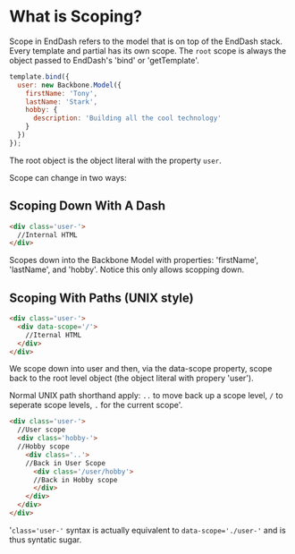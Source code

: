 What is Scoping?
================

Scope in EndDash refers to the model that is on top of the EndDash stack.
Every template and partial has its own scope. The `root` scope is always the object passed
to EndDash's 'bind' or 'getTemplate'.

```js
template.bind({
  user: new Backbone.Model({
    firstName: 'Tony',
    lastName: 'Stark',
    hobby: {
      description: 'Building all the cool technology'
    }
  })
});
```

The root object is the object literal with the property `user`.

Scope can change in two ways:

## Scoping Down With A Dash

```html
<div class='user-'>
  //Internal HTML
</div>
```

Scopes down into the Backbone Model with properties: 'firstName', 'lastName', and 'hobby'.
Notice this only allows scopping down.

## Scoping With Paths (UNIX style)

```html
<div class='user-'>
  <div data-scope='/'>
    //Iternal HTML
  </div>
</div>
```

We scope down into user and then, via the data-scope property, scope back to the root level object
(the object literal with propery 'user').

Normal UNIX path shorthand apply: `..` to move back up a scope level, `/` to seperate scope levels,
`.` for the current scope'.


```html
<div class='user-'>
  //User scope
  <div class='hobby-'>
  //Hobby scope
    <div class='..'>
    //Back in User Scope
      <div class='/user/hobby'>
      //Back in Hobby scope
      </div>
    </div>
  </div>
</div>
```

'`class='user-'` syntax is actually equivalent to `data-scope='./user-'` and is thus syntatic sugar.


